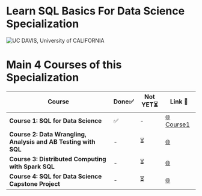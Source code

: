 # Learn SQL Basics For Data Science Specialization

![UC DAVIS, University of CALIFORNIA](https://d3njjcbhbojbot.cloudfront.net/api/utilities/v1/imageproxy/https://s3.amazonaws.com/coursera_assets/xdp/ucdavis.svg?auto=format%2Ccompress&dpr=1&h=70)

# Main 4 Courses of this Specialization 
|Course|Done✅|Not YET⏳|Link 🔗|
|-|-|-|-|
|__Course 1: SQL for Data Science__ |✅|-|[🌐 Course1](https://github.com/ayoub-berdeddouch/Learn_SQL_Basics_4_DataScience_Spec/tree/main/SQL_4_DataScience)|
|__Course 2: Data Wrangling, Analysis and AB Testing with SQL__|-|⏳|[🌐]()|
|__Course 3: Distributed Computing with Spark SQL__|-|⏳|[🌐]()|
|__Course 4: SQL for Data Science Capstone Project__|-|⏳|[🌐]()|





